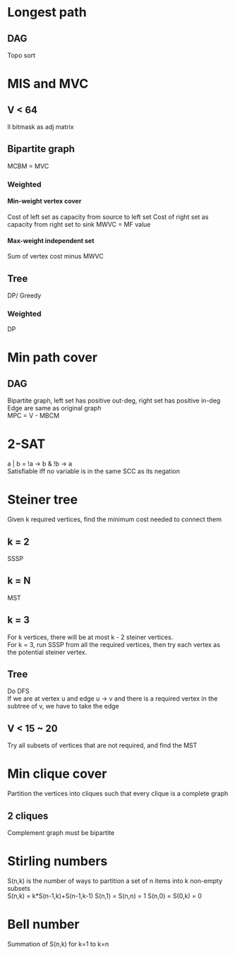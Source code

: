 # Longest path
## DAG
Topo sort
# MIS and MVC
## V < 64
ll bitmask as adj matrix
## Bipartite graph
MCBM = MVC
### Weighted
#### Min-weight vertex cover
Cost of left set as capacity from source to left set
Cost of right set as capacity from right set to sink
MWVC = MF value
#### Max-weight independent set
Sum of vertex cost minus MWVC
## Tree
DP/ Greedy
### Weighted
DP
# Min path cover
## DAG
Bipartite graph, left set has positive out-deg, right set has positive in-deg \
Edge are same as original graph \
MPC = V - MBCM
# 2-SAT
a | b = !a -> b & !b -> a \
Satisfiable iff no variable is in the same SCC as its negation
# Steiner tree
Given k required vertices, find the minimum cost needed to connect them
## k = 2
SSSP
## k = N
MST
## k = 3
For k vertices, there will be at most k - 2 steiner vertices. \
For k = 3, run SSSP from all the required vertices, then try each vertex as the potential steiner vertex.
## Tree
Do DFS \
If we are at vertex u and edge u -> v and there is a required vertex in the subtree of v, we have to take the edge
## V < 15 ~ 20
Try all subsets of vertices that are not required, and find the MST
# Min clique cover
Partition the vertices into cliques such that every clique is a complete graph
## 2 cliques
Complement graph must be bipartite

# Stirling numbers
S(n,k) is the number of ways to partition a set of n items into k non-empty subsets \
S(n,k) = k*S(n-1,k)+S(n-1,k-1)
S(n,1) = S(n,n) = 1
S(n,0) = S(0,k) = 0
# Bell number
Summation of S(n,k) for k=1 to k=n